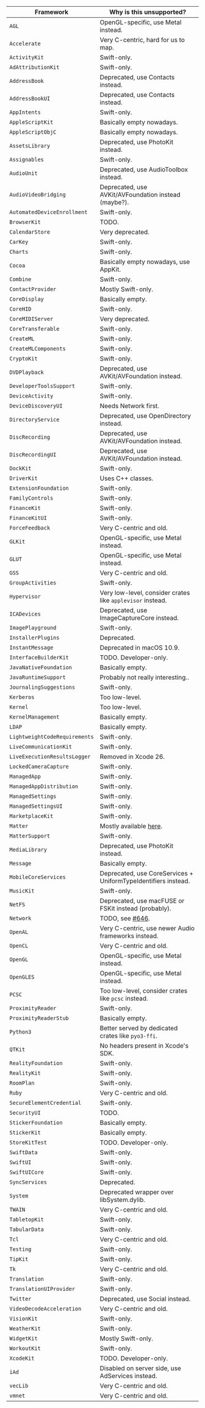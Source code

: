 | Framework | Why is this unsupported? |
| --- | --- |
| `AGL` | OpenGL-specific, use Metal instead. |
| `Accelerate` | Very C-centric, hard for us to map. |
| `ActivityKit` | Swift-only. |
| `AdAttributionKit` | Swift-only. |
| `AddressBook` | Deprecated, use Contacts instead. |
| `AddressBookUI` | Deprecated, use Contacts instead. |
| `AppIntents` | Swift-only. |
| `AppleScriptKit` | Basically empty nowadays. |
| `AppleScriptObjC` | Basically empty nowadays. |
| `AssetsLibrary` | Deprecated, use PhotoKit instead. |
| `Assignables` | Swift-only. |
| `AudioUnit` | Deprecated, use AudioToolbox instead. |
| `AudioVideoBridging` | Deprecated, use AVKit/AVFoundation instead (maybe?). |
| `AutomatedDeviceEnrollment` | Swift-only. |
| `BrowserKit` | TODO. |
| `CalendarStore` | Very deprecated. |
| `CarKey` | Swift-only. |
| `Charts` | Swift-only. |
| `Cocoa` | Basically empty nowadays, use AppKit. |
| `Combine` | Swift-only. |
| `ContactProvider` | Mostly Swift-only. |
| `CoreDisplay` | Basically empty. |
| `CoreHID` | Swift-only. |
| `CoreMIDIServer` | Very deprecated. |
| `CoreTransferable` | Swift-only. |
| `CreateML` | Swift-only. |
| `CreateMLComponents` | Swift-only. |
| `CryptoKit` | Swift-only. |
| `DVDPlayback` | Deprecated, use AVKit/AVFoundation instead. |
| `DeveloperToolsSupport` | Swift-only. |
| `DeviceActivity` | Swift-only. |
| `DeviceDiscoveryUI` | Needs Network first. |
| `DirectoryService` | Deprecated, use OpenDirectory instead. |
| `DiscRecording` | Deprecated, use AVKit/AVFoundation instead. |
| `DiscRecordingUI` | Deprecated, use AVKit/AVFoundation instead. |
| `DockKit` | Swift-only. |
| `DriverKit` | Uses C++ classes. |
| `ExtensionFoundation` | Swift-only. |
| `FamilyControls` | Swift-only. |
| `FinanceKit` | Swift-only. |
| `FinanceKitUI` | Swift-only. |
| `ForceFeedback` | Very C-centric and old. |
| `GLKit` | OpenGL-specific, use Metal instead. |
| `GLUT` | OpenGL-specific, use Metal instead. |
| `GSS` | Very C-centric and old. |
| `GroupActivities` | Swift-only. |
| `Hypervisor` | Very low-level, consider crates like `applevisor` instead. |
| `ICADevices` | Deprecated, use ImageCaptureCore instead. |
| `ImagePlayground` | Swift-only. |
| `InstallerPlugins` | Deprecated. |
| `InstantMessage` | Deprecated in macOS 10.9. |
| `InterfaceBuilderKit` | TODO. Developer-only. |
| `JavaNativeFoundation` | Basically empty. |
| `JavaRuntimeSupport` | Probably not really interesting.. |
| `JournalingSuggestions` | Swift-only. |
| `Kerberos` | Too low-level. |
| `Kernel` | Too low-level. |
| `KernelManagement` | Basically empty. |
| `LDAP` | Basically empty. |
| `LightweightCodeRequirements` | Swift-only. |
| `LiveCommunicationKit` | Swift-only. |
| `LiveExecutionResultsLogger` | Removed in Xcode 26. |
| `LockedCameraCapture` | Swift-only. |
| `ManagedApp` | Swift-only. |
| `ManagedAppDistribution` | Swift-only. |
| `ManagedSettings` | Swift-only. |
| `ManagedSettingsUI` | Swift-only. |
| `MarketplaceKit` | Swift-only. |
| `Matter` | Mostly available [here](https://github.com/project-chip/connectedhomeip). |
| `MatterSupport` | Swift-only. |
| `MediaLibrary` | Deprecated, use PhotoKit instead. |
| `Message` | Basically empty. |
| `MobileCoreServices` | Deprecated, use CoreServices + UniformTypeIdentifiers instead. |
| `MusicKit` | Swift-only. |
| `NetFS` | Deprecated, use macFUSE or FSKit instead (probably). |
| `Network` | TODO, see [#646](https://github.com/madsmtm/objc2/issues/646). |
| `OpenAL` | Very C-centric, use newer Audio frameworks instead. |
| `OpenCL` | Very C-centric and old. |
| `OpenGL` | OpenGL-specific, use Metal instead. |
| `OpenGLES` | OpenGL-specific, use Metal instead. |
| `PCSC` | Too low-level, consider crates like `pcsc` instead. |
| `ProximityReader` | Swift-only. |
| `ProximityReaderStub` | Basically empty. |
| `Python3` | Better served by dedicated crates like `pyo3-ffi`. |
| `QTKit` | No headers present in Xcode's SDK. |
| `RealityFoundation` | Swift-only. |
| `RealityKit` | Swift-only. |
| `RoomPlan` | Swift-only. |
| `Ruby` | Very C-centric and old. |
| `SecureElementCredential` | Swift-only. |
| `SecurityUI` | TODO. |
| `StickerFoundation` | Basically empty. |
| `StickerKit` | Basically empty. |
| `StoreKitTest` | TODO. Developer-only. |
| `SwiftData` | Swift-only. |
| `SwiftUI` | Swift-only. |
| `SwiftUICore` | Swift-only. |
| `SyncServices` | Deprecated. |
| `System` | Deprecated wrapper over libSystem.dylib. |
| `TWAIN` | Very C-centric and old. |
| `TabletopKit` | Swift-only. |
| `TabularData` | Swift-only. |
| `Tcl` | Very C-centric and old. |
| `Testing` | Swift-only. |
| `TipKit` | Swift-only. |
| `Tk` | Very C-centric and old. |
| `Translation` | Swift-only. |
| `TranslationUIProvider` | Swift-only. |
| `Twitter` | Deprecated, use Social instead. |
| `VideoDecodeAcceleration` | Very C-centric and old. |
| `VisionKit` | Swift-only. |
| `WeatherKit` | Swift-only. |
| `WidgetKit` | Mostly Swift-only. |
| `WorkoutKit` | Swift-only. |
| `XcodeKit` | TODO. Developer-only. |
| `iAd` | Disabled on server side, use AdServices instead. |
| `vecLib` | Very C-centric and old. |
| `vmnet` | Very C-centric and old. |
